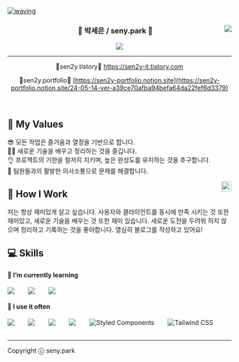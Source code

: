 
[![waving](https://capsule-render.vercel.app/api?type=waving&height=200&text=sen2y's%20github&fontAlign=70&fontAlignY=35&color=0:ddbdfc,100:f8cdda&fontColor=ffffff)](https://github.com/kyechan99/capsule-render)

<div align="center">


<div align="right">
  <a href="https://github.com/sen2y/github-readme-stats">
    <img src="https://github-readme-stats.vercel.app/api/top-langs/?username=sen2y" align="right" />
  </a>
</div> 

### 🐰 박세은 / seny.park 🐰

<a href="https://github.com/sen2y"><img src="https://hits.seeyoufarm.com/api/count/incr/badge.svg?url=https%3A%2F%2Fgithub.com%2Fsen2y&count_bg=%23000000&title_bg=%23000000&icon=github.svg&icon_color=%23E7E7E7&title=GitHub&edge_flat=false)"/></a>
<hr/>
🍒sen2y.tistory🍒 <a href="https://sen2y-it.tistory.com/">https://sen2y-it.tistory.com</a>  


🍏sen2y.portfolio🍏 [https://sen2y-portfolio.notion.site](https://sen2y-portfolio.notion.site/24-05-14-ver-a39ce70afba94befa64da22fef6d3379)

  <br>
 
</div>

  
  
<!-- ## 🐰 박세은 / seny.park

안녕하세요! 🙋‍♂️ 풀스택 개발자를 준비 중인 박세은입니다.  
개발은 Programming이 아닌 Development라는 생각으로, 개발자 뿐 아니라 모든 직군이 함께 해야하는 것 이라고 생각합니다.  
현재는 카카오 클라우드 스쿨 in JEJU에 참여해 풀스택 과정을 학습하고 있습니다.  
항상 이야기하는 것을 좋아하고 건설적인 비판을 환영합니다. 🥰 모두 행복했으면 좋겠어요!

  <img align="right" width="23" src="https://github.com/seondal/seondal/assets/75469131/f3735e2a-2fb1-4e7f-bbea-81f5698213b0" />
  
  <br> -->

## 💬 My Values

😎 모든 작업은 즐거움과 열정을 기반으로 합니다.   
👩‍💻 새로운 기술을 배우고 정리하는 것을 즐깁니다.   
👌 프로젝트의 기한을 철저히 지키며, 높은 완성도를 유지하는 것을 추구합니다.   
🦻 팀원들과의 활발한 의사소통으로 문제를 해결합니다.

  <img align="right" width="23" src="https://github.com/seondal/seondal/assets/75469131/f3735e2a-2fb1-4e7f-bbea-81f5698213b0" />

## 🚀 How I Work

저는 항상 재미있게 살고 싶습니다. 사용자와 클라이언트를 동시에 만족 시키는 것 또한 재미있고, 새로운 기술을 배우는 것 또한 재미 있습니다.
새로운 도전을 두려워 하지 않으며 정리하고 기록하는 것을 좋아합니다. 열심히 블로그를 작성하고 있어요!


## 💻 Skills

#### 📘 I’m currently learning

<div style="display:flex;gap:30px;flex-wrap:wrap;">
  <img src="https://img.shields.io/badge/js-F7DF1E?style=for-the-badge&logo=javascript&logoColor=black">
  <img src="https://img.shields.io/badge/react-61DAFB?style=for-the-badge&logo=react&logoColor=black">
  <img src="https://img.shields.io/badge/express-000000?style=for-the-badge&logo=express&logoColor=white">
</div>

#### 📗 I use it often

<div style="display:flex;gap:30px;flex-wrap:wrap;">
  <img src="https://img.shields.io/badge/js-F7DF1E?style=for-the-badge&logo=javascript&logoColor=black">
  <img src="https://img.shields.io/badge/ts-3178C6?style=for-the-badge&logo=typescript&logoColor=white">
  <img src="https://img.shields.io/badge/react-61DAFB?style=for-the-badge&logo=react&logoColor=black">
  <img src="https://img.shields.io/badge/nestjs-E0234E?style=for-the-badge&logo=nestjs&logoColor=white">
  <img src="https://img.shields.io/badge/styled--components-DB7093?style=for-the-badge&logo=styled-components&logoColor=white" alt="Styled Components">
  <img src="https://img.shields.io/badge/Tailwind_CSS-38B2AC?style=for-the-badge&logo=tailwind-css&logoColor=white" alt="Tailwind CSS">
</div>

<br/>

<hr/>

Copyright ⓒ seny.park
